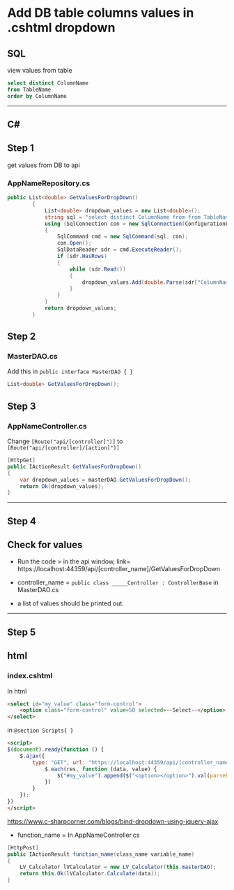 # Add DB table columns values in .cshtml dropdown

## SQL
view values from table
```sql
select distinct ColumnName
from TableName
order by ColumnName
```
----------------------------------------------

## C#
## Step 1
get values from DB to api
### AppNameRepository.cs
```C#
public List<double> GetValuesForDropDown()
        {
            List<double> dropdown_values = new List<double>();
            string sql = "select distinct ColumnName from from TableName order by ColumnName";
            using (SqlConnection con = new SqlConnection(ConfigurationExtensions.GetConnectionString(this.configuration, "CCDBConnection")))
            {
                SqlCommand cmd = new SqlCommand(sql, con);
                con.Open();
                SqlDataReader sdr = cmd.ExecuteReader();
                if (sdr.HasRows)
                {
                    while (sdr.Read())
                    {
                        dropdown_values.Add(double.Parse(sdr["ColumnName"].ToString()));
                    }
                }
            }
            return dropdown_values;
        }
```

## Step 2
### MasterDAO.cs
Add this in ```public interface MasterDAO { }```
```C#
List<double> GetValuesForDropDown();
```

## Step 3
### AppNameController.cs
Change ```[Route("api/[controller]")]``` to ```[Route("api/[controller]/[action]")]```
```C#
[HttpGet]
public IActionResult GetValuesForDropDown()
{
    var dropdown_values = masterDAO.GetValuesForDropDown();
    return Ok(dropdown_values);
}
```
---------------------------------------------
## Step 4
## Check for values
- Run the code > in the api window, link= https://localhost:44359/api/[controller_name]/GetValuesForDropDown

- controller_name = ```public class _____Controller : ControllerBase``` in MasterDAO.cs

- a list of values should be printed out.

--------------------------------------------
## Step 5
## html
### index.cshtml
In html
```html
<select id="my_value" class="form-control">
    <option class="form-control" value=50 selected>--Select--</option>
</select>
```

in ```@section Scripts{ }```

```html
<script>
$(document).ready(function () {
    $.ajax({
        type: "GET", url: "https://localhost:44359/api/[controller_name]/[function_name]", dataType: "json", contentType: "application/json", success: function (res) {
            $.each(res, function (data, value) {
                $("#my_value").append($("<option></option>").val(parseFloat(value)).html(parseFloat(value)));
            })
        }
    });
})
</script>
```

https://www.c-sharpcorner.com/blogs/bind-dropdown-using-jquery-ajax

- function_name = In AppNameController.cs
```C#
[HttpPost]
public IActionResult function_name(class_name variable_name)
{
    LV_Calculator lVCalculator = new LV_Calculator(this.masterDAO);
    return this.Ok(lVCalculator.Calculate(data));
}
```

